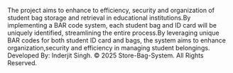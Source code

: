 The project aims to enhance to efficiency, security and organization of student bag storage and retrieval in educational institutions.By implementing a BAR code system, each student bag and ID card will be uniquely identified, streamlining the entire process.By leveraging unique BAR codes for both student ID card and bags, the system aims to enhance organization,security and efficiency in managing student belongings.
Developed By: Inderjit Singh. © 2025 Store-Bag-System. All Rights Reserved.
